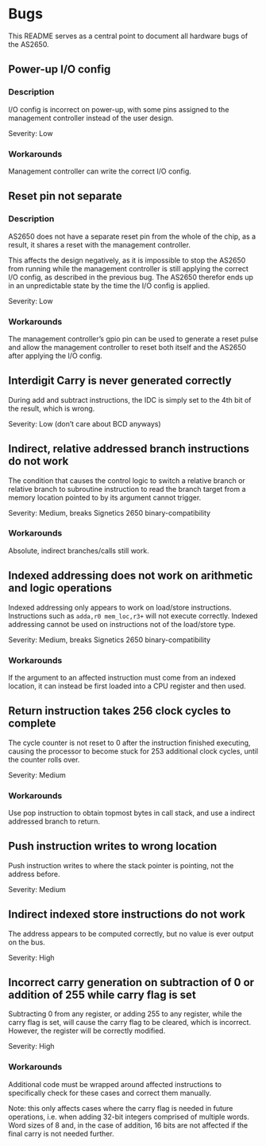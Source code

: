# Bugs
This README serves as a central point to document all hardware bugs of the AS2650.

## Power-up I/O config
### Description
I/O config is incorrect on power-up, with some pins assigned to the management controller instead of the user design.

Severity: Low
### Workarounds
Management controller can write the correct I/O config.

## Reset pin not separate
### Description
AS2650 does not have a separate reset pin from the whole of the chip, as a result, it shares a reset with the management controller.

This affects the design negatively, as it is impossible to stop the AS2650 from running while the management controller is still applying the correct I/O config, as described in the previous bug. The AS2650 therefor ends up in an unpredictable state by the time the I/O config is applied.

Severity: Low
### Workarounds
The management controller’s gpio pin can be used to generate a reset pulse and allow the management controller to reset both itself and the AS2650 after applying the I/O config.

## Interdigit Carry is never generated correctly
During add and subtract instructions, the IDC is simply set to the 4th bit of the result, which is wrong.

Severity: Low (don’t care about BCD anyways)

## Indirect, relative addressed branch instructions do not work
The condition that causes the control logic to switch a relative branch or relative branch to subroutine instruction to read the branch target from a memory location pointed to by its argument cannot trigger.

Severity: Medium, breaks Signetics 2650 binary-compatibility
### Workarounds
Absolute, indirect branches/calls still work.

## Indexed addressing does not work on arithmetic and logic operations
Indexed addressing only appears to work on load/store instructions. Instructions such as `adda,r0 mem_loc,r3+` will not execute correctly. Indexed addressing cannot be used on instructions not of the load/store type.

Severity: Medium, breaks Signetics 2650 binary-compatibility
### Workarounds
If the argument to an affected instruction must come from an indexed location, it can instead be first loaded into a CPU register and then used.

## Return instruction takes 256 clock cycles to complete
The cycle counter is not reset to 0 after the instruction finished executing, causing the processor to become stuck for 253 additional clock cycles, until the counter rolls over.

Severity: Medium
### Workarounds
Use pop instruction to obtain topmost bytes in call stack, and use a indirect addressed branch to return.

## Push instruction writes to wrong location
Push instruction writes to where the stack pointer is pointing, not the address before.

Severity: Medium

## Indirect indexed store instructions do not work
The address appears to be computed correctly, but no value is ever output on the bus.

Severity: High

## Incorrect carry generation on subtraction of 0 or addition of 255 while carry flag is set
Subtracting 0 from any register, or adding 255 to any register, while the carry flag is set, will cause the carry flag to be cleared, which is incorrect. However, the register will be correctly modified.

Severity: High
### Workarounds
Additional code must be wrapped around affected instructions to specifically check for these cases and correct them manually.

Note: this only affects cases where the carry flag is needed in future operations, i.e. when adding 32-bit integers comprised of multiple words. Word sizes of 8 and, in the case of addition, 16 bits are not affected if the final carry is not needed further.
